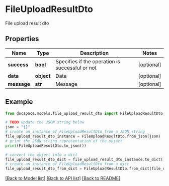 # FileUploadResultDto

File upload result dto

## Properties

Name | Type | Description | Notes
------------ | ------------- | ------------- | -------------
**success** | **bool** | Specifies if the operation is successful or not | [optional] 
**data** | **object** | Data | [optional] 
**message** | **str** | Message | [optional] 

## Example

```python
from docspace.models.file_upload_result_dto import FileUploadResultDto

# TODO update the JSON string below
json = "{}"
# create an instance of FileUploadResultDto from a JSON string
file_upload_result_dto_instance = FileUploadResultDto.from_json(json)
# print the JSON string representation of the object
print(FileUploadResultDto.to_json())

# convert the object into a dict
file_upload_result_dto_dict = file_upload_result_dto_instance.to_dict()
# create an instance of FileUploadResultDto from a dict
file_upload_result_dto_from_dict = FileUploadResultDto.from_dict(file_upload_result_dto_dict)
```
[[Back to Model list]](../README.md#documentation-for-models) [[Back to API list]](../README.md#documentation-for-api-endpoints) [[Back to README]](../README.md)


